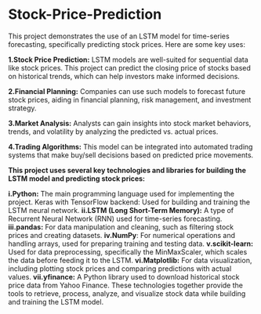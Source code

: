 # Stock-Price-Prediction

This project demonstrates the use of an LSTM model for time-series forecasting, specifically predicting stock prices. Here are some key uses:

**1.Stock Price Prediction:**
LSTM models are well-suited for sequential data like stock prices. This project can predict the closing price of stocks based on historical trends, which can help investors make informed decisions.

**2.Financial Planning:**
Companies can use such models to forecast future stock prices, aiding in financial planning, risk management, and investment strategy.

**3.Market Analysis:** 
Analysts can gain insights into stock market behaviors, trends, and volatility by analyzing the predicted vs. actual prices.

**4.Trading Algorithms:**
This model can be integrated into automated trading systems that make buy/sell decisions based on predicted price movements.


**This project uses several key technologies and libraries for building the LSTM model and predicting stock prices:**

**i.Python:** The main programming language used for implementing the project.
Keras with TensorFlow backend: Used for building and training the LSTM neural network.
**ii.LSTM (Long Short-Term Memory):** A type of Recurrent Neural Network (RNN) used for time-series forecasting.
**iii.pandas:** For data manipulation and cleaning, such as filtering stock prices and creating datasets.
**iv.NumPy**: For numerical operations and handling arrays, used for preparing training and testing data.
**v.scikit-learn:** Used for data preprocessing, specifically the MinMaxScaler, which scales the data before feeding it to the LSTM.
**vi.Matplotlib:** For data visualization, including plotting stock prices and comparing predictions with actual values.
**vii.yfinance:** A Python library used to download historical stock price data from Yahoo Finance.
These technologies together provide the tools to retrieve, process, analyze, and visualize stock data while building and training the LSTM model.
